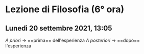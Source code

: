 # Lezione di Filosofia (6° ora)
## Lunedì 20 settembre 2021, 13:05

_A priori_ $\to$ ==prima== dell'esperienza
_A posteriori_ $\to$ ==dopo== l'esperienza


<!--stackedit_data:
eyJoaXN0b3J5IjpbMTU0MDM1NjM4M119
-->
